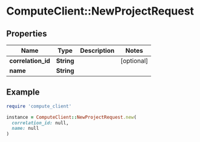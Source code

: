 # ComputeClient::NewProjectRequest

## Properties

| Name | Type | Description | Notes |
| ---- | ---- | ----------- | ----- |
| **correlation_id** | **String** |  | [optional] |
| **name** | **String** |  |  |

## Example

```ruby
require 'compute_client'

instance = ComputeClient::NewProjectRequest.new(
  correlation_id: null,
  name: null
)
```

